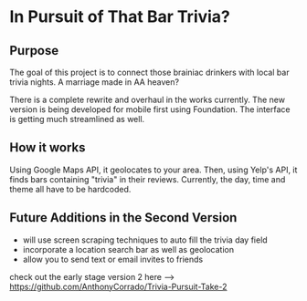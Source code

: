 # In Pursuit of That Bar Trivia?

## Purpose

The goal of this project is to connect those brainiac drinkers with local bar trivia nights. A marriage made in AA heaven?

There is a complete rewrite and overhaul in the works currently. The new version is being developed for mobile first using Foundation. The interface is getting much streamlined as well. 

## How it works

Using Google Maps API, it geolocates to your area. Then, using Yelp's API, it finds bars containing "trivia" in their reviews. Currently, the day, time and theme all have to be hardcoded. 

## Future Additions in the Second Version

* will use screen scraping techniques to auto fill the trivia day field
* incorporate a location search bar as well as geolocation
* allow you to send text or email invites to friends

check out the early stage version 2 here --> https://github.com/AnthonyCorrado/Trivia-Pursuit-Take-2
